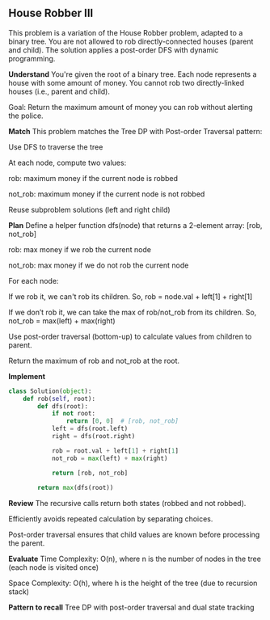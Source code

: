 ## House Robber III
This problem is a variation of the House Robber problem, adapted to a binary tree. You are not allowed to rob directly-connected houses (parent and child). The solution applies a post-order DFS with dynamic programming.

**Understand**
You're given the root of a binary tree. Each node represents a house with some amount of money.
You cannot rob two directly-linked houses (i.e., parent and child).

Goal: Return the maximum amount of money you can rob without alerting the police.

**Match**
This problem matches the Tree DP with Post-order Traversal pattern:

Use DFS to traverse the tree

At each node, compute two values:

rob: maximum money if the current node is robbed

not_rob: maximum money if the current node is not robbed

Reuse subproblem solutions (left and right child)

**Plan**
Define a helper function dfs(node) that returns a 2-element array:
[rob, not_rob]

rob: max money if we rob the current node

not_rob: max money if we do not rob the current node

For each node:

If we rob it, we can't rob its children.
So, rob = node.val + left[1] + right[1]

If we don’t rob it, we can take the max of rob/not_rob from its children.
So, not_rob = max(left) + max(right)

Use post-order traversal (bottom-up) to calculate values from children to parent.

Return the maximum of rob and not_rob at the root.

**Implement**
```python
class Solution(object):
    def rob(self, root):
        def dfs(root):
            if not root:
                return [0, 0]  # [rob, not_rob]
            left = dfs(root.left)
            right = dfs(root.right)

            rob = root.val + left[1] + right[1]
            not_rob = max(left) + max(right)

            return [rob, not_rob]
        
        return max(dfs(root))
```

**Review**
The recursive calls return both states (robbed and not robbed).

Efficiently avoids repeated calculation by separating choices.

Post-order traversal ensures that child values are known before processing the parent.

**Evaluate**
Time Complexity: O(n), where n is the number of nodes in the tree
(each node is visited once)

Space Complexity: O(h), where h is the height of the tree
(due to recursion stack)

**Pattern to recall**
Tree DP with post-order traversal and dual state tracking